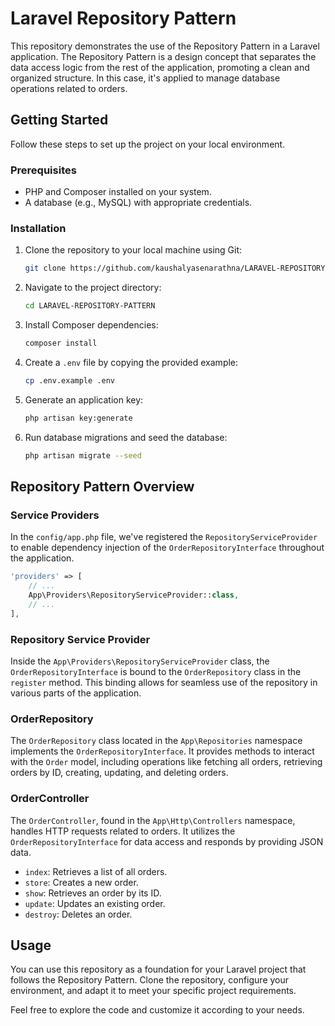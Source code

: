 # Laravel Repository Pattern

This repository demonstrates the use of the Repository Pattern in a Laravel application. The Repository Pattern is a design concept that separates the data access logic from the rest of the application, promoting a clean and organized structure. In this case, it's applied to manage database operations related to orders.

## Getting Started

Follow these steps to set up the project on your local environment.

### Prerequisites

- PHP and Composer installed on your system.
- A database (e.g., MySQL) with appropriate credentials.

### Installation

1. Clone the repository to your local machine using Git:

   ```bash
   git clone https://github.com/kaushalyasenarathna/LARAVEL-REPOSITORY-PATTERN.git
   ```

2. Navigate to the project directory:

   ```bash
   cd LARAVEL-REPOSITORY-PATTERN
   ```

3. Install Composer dependencies:

   ```bash
   composer install
   ```

4. Create a `.env` file by copying the provided example:

   ```bash
   cp .env.example .env
   ```

5. Generate an application key:

   ```bash
   php artisan key:generate
   ```

6. Run database migrations and seed the database:

   ```bash
   php artisan migrate --seed
   ```

## Repository Pattern Overview

### Service Providers

In the `config/app.php` file, we've registered the `RepositoryServiceProvider` to enable dependency injection of the `OrderRepositoryInterface` throughout the application.

```php
'providers' => [
    // ...
    App\Providers\RepositoryServiceProvider::class,
    // ...
],
```

### Repository Service Provider

Inside the `App\Providers\RepositoryServiceProvider` class, the `OrderRepositoryInterface` is bound to the `OrderRepository` class in the `register` method. This binding allows for seamless use of the repository in various parts of the application.

### OrderRepository

The `OrderRepository` class located in the `App\Repositories` namespace implements the `OrderRepositoryInterface`. It provides methods to interact with the `Order` model, including operations like fetching all orders, retrieving orders by ID, creating, updating, and deleting orders.

### OrderController

The `OrderController`, found in the `App\Http\Controllers` namespace, handles HTTP requests related to orders. It utilizes the `OrderRepositoryInterface` for data access and responds by providing JSON data.

- `index`: Retrieves a list of all orders.
- `store`: Creates a new order.
- `show`: Retrieves an order by its ID.
- `update`: Updates an existing order.
- `destroy`: Deletes an order.

## Usage

You can use this repository as a foundation for your Laravel project that follows the Repository Pattern. Clone the repository, configure your environment, and adapt it to meet your specific project requirements.

Feel free to explore the code and customize it according to your needs.

 
